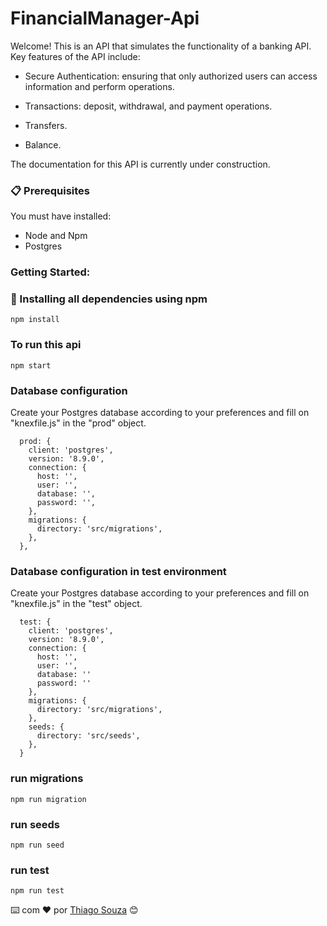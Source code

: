# FinancialManager-Api

Welcome! This is an API that simulates the functionality of a banking API. Key features of the API include:

- Secure Authentication: ensuring that only authorized users can access information and perform operations.

- Transactions: deposit, withdrawal, and payment operations.

- Transfers.

- Balance.

The documentation for this API is currently under construction.


### 📋 Prerequisites

You must have installed:
- Node and Npm
- Postgres

### Getting Started:

### 🔧 Installing all dependencies using npm

```
npm install 
```

### To run this api
```
npm start
```


###  Database configuration

Create your Postgres database according to your preferences and fill on "knexfile.js" in the "prod"
object.

```
  prod: {
    client: 'postgres',
    version: '8.9.0',
    connection: {
      host: '',
      user: '',
      database: '',
      password: '',
    },
    migrations: {
      directory: 'src/migrations',
    },
  },

```


### Database configuration in test environment

Create your Postgres database according to your preferences and fill on "knexfile.js" in the "test"
object.

```
  test: {
    client: 'postgres',
    version: '8.9.0',
    connection: {
      host: '',
      user: '', 
      database: ''
      password: ''
    },
    migrations: {
      directory: 'src/migrations',
    },
    seeds: {
      directory: 'src/seeds',
    },
  }
```
### run migrations
```
npm run migration
```
### run seeds
```
npm run seed
```
### run test
```
npm run test
```


⌨️ com ❤️ por [Thiago Souza](https://github.com/Thiago88Code) 😊

